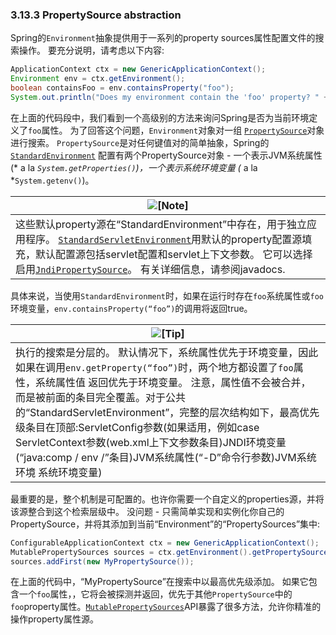 ### 3.13.3 PropertySource abstraction


Spring的`Environment`抽象提供用于一系列的property sources属性配置文件的搜索操作。 要充分说明，请考虑以下内容:


```java
ApplicationContext ctx = new GenericApplicationContext();
Environment env = ctx.getEnvironment();
boolean containsFoo = env.containsProperty("foo");
System.out.println("Does my environment contain the 'foo' property? " + containsFoo);
```



在上面的代码段中，我们看到一个高级别的方法来询问Spring是否为当前环境定义了`foo`属性。 为了回答这个问题，`Environment`对象对一组 [`PropertySource`](http://docs.spring.io/spring-framework/docs/5.0.0.M4/javadoc-api/org/springframework/core/env/PropertySource.html)对象进行搜索。 `PropertySource`是对任何键值对的简单抽象，Spring的[`StandardEnvironment`](http://docs.spring.io/spring-framework/docs/5.0.0.M4/javadoc-api/org/springframework/core/env/StandardEnvironment.html) 配置有两个PropertySource对象 - 一个表示JVM系统属性(* a la *`System.getProperties()`)，一个表示系统环境变量 (* a la *`System.getenv()`)。


| ![[Note]](http://docs.spring.io/spring/docs/5.0.0.M4/spring-framework-reference/htmlsingle/images/note.png.pagespeed.ce.9zQ_1wVwzR.png) |
| ---------------------------------------- |
| 这些默认property源在“StandardEnvironment”中存在，用于独立应用程序。 [`StandardServletEnvironment`](http://docs.spring.io/spring-framework/docs/5.0.0.M4/javadoc-api/org/springframework/web/context/support/StandardServletEnvironment.html)用默认的property配置源填充，默认配置源包括servlet配置和servlet上下文参数。 它可以选择启用[`JndiPropertySource`](http://docs.spring.io/spring-framework/docs/5.0.0.M4/javadoc-api/org/springframework/jndi/JndiPropertySource.html)。 有关详细信息，请参阅javadocs. |

具体来说，当使用`StandardEnvironment`时，如果在运行时存在`foo`系统属性或`foo`环境变量，`env.containsProperty(“foo”)`的调用将返回true。

| ![[Tip]](http://docs.spring.io/spring/docs/5.0.0.M4/spring-framework-reference/htmlsingle/images/tip.png.pagespeed.ce.w22Wv-tZ37.png) |
| ---------------------------------------- |
| 执行的搜索是分层的。 默认情况下，系统属性优先于环境变量，因此如果在调用`env.getProperty(“foo”)`时，两个地方都设置了`foo`属性，系统属性值 返回优先于环境变量。 注意，属性值不会被合并，而是被前面的条目完全覆盖。对于公共的“StandardServletEnvironment”，完整的层次结构如下，最高优先级条目在顶部:ServletConfig参数(如果适用，例如case ServletContext参数(web.xml上下文参数条目)JNDI环境变量(“java:comp / env /”条目)JVM系统属性(“-D”命令行参数)JVM系统环境 系统环境变量) |


最重要的是，整个机制是可配置的。也许你需要一个自定义的properties源，并将该源整合到这个检索层级中。 没问题 - 只需简单实现和实例化你自己的PropertySource，并将其添加到当前“Environment”的“PropertySources”集中:

```java
ConfigurableApplicationContext ctx = new GenericApplicationContext();
MutablePropertySources sources = ctx.getEnvironment().getPropertySources();
sources.addFirst(new MyPropertySource());
```



在上面的代码中，“MyPropertySource”在搜索中以最高优先级添加。 如果它包含一个`foo`属性，，它将会被探测并返回，优先于其他`PropertySource`中的`foo`property属性。[`MutablePropertySources`](http://docs.spring.io/spring-framework/docs/5.0.0.M4/javadoc-api/org/springframework/core/env/MutablePropertySources.html)API暴露了很多方法，允许你精准的操作property属性源。
